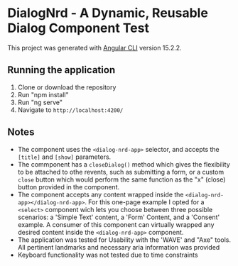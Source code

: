 # DialogNrd - A Dynamic, Reusable Dialog Component Test

This project was generated with [Angular CLI](https://github.com/angular/angular-cli) version 15.2.2.

## Running the application

1. Clone or download the repository
2. Run "npm install"
3. Run "ng serve"
4. Navigate to `http://localhost:4200/`

## Notes

- The component uses the `<dialog-nrd-app>` selector, and accepts the `[title]` and `[show]` parameters.
- The commponent has a `closeDialog()` method which gives the flexibility to be attached to othe revents, such as submitting a form, or a custom `close` button which would perform the same function as the "x" (close) button provided in the component. 
- The component accepts any content wrapped inside the `<dialog-nrd-app></dialog-nrd-app>`. For this one-page example I opted for a `<select>` component wich lets you choose between three possible scenarios: a 'Simple Text' content, a 'Form' Content, and a 'Consent' example. A consumer of this component can virtually wrapped any desired content inside the `<dialog-nrd-app>` component.
- The application was tested for Usability with the 'WAVE' and "Axe" tools. All pertinent landmarks and necessary aria information was provided
- Keyboard functionality was not tested due to time constraints
